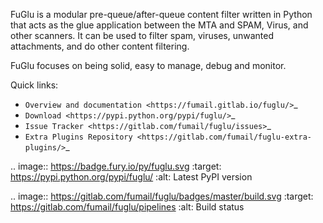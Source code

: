 FuGlu is a modular pre-queue/after-queue content filter written in Python that
acts as the glue application between the MTA and SPAM, Virus, and other scanners.
It can be used to filter spam, viruses, unwanted attachments, and do other content filtering.

FuGlu focuses on being solid, easy to manage, debug and monitor.

Quick links:

 * `Overview and documentation <https://fumail.gitlab.io/fuglu/>`_
 * `Download <https://pypi.python.org/pypi/fuglu/>`_
 * `Issue Tracker <https://gitlab.com/fumail/fuglu/issues>`_
 * `Extra Plugins Repository <https://gitlab.com/fumail/fuglu-extra-plugins/>`_

.. image:: https://badge.fury.io/py/fuglu.svg
    :target: https://pypi.python.org/pypi/fuglu/
    :alt: Latest PyPI version

.. image:: https://gitlab.com/fumail/fuglu/badges/master/build.svg
    :target: https://gitlab.com/fumail/fuglu/pipelines
    :alt: Build status
